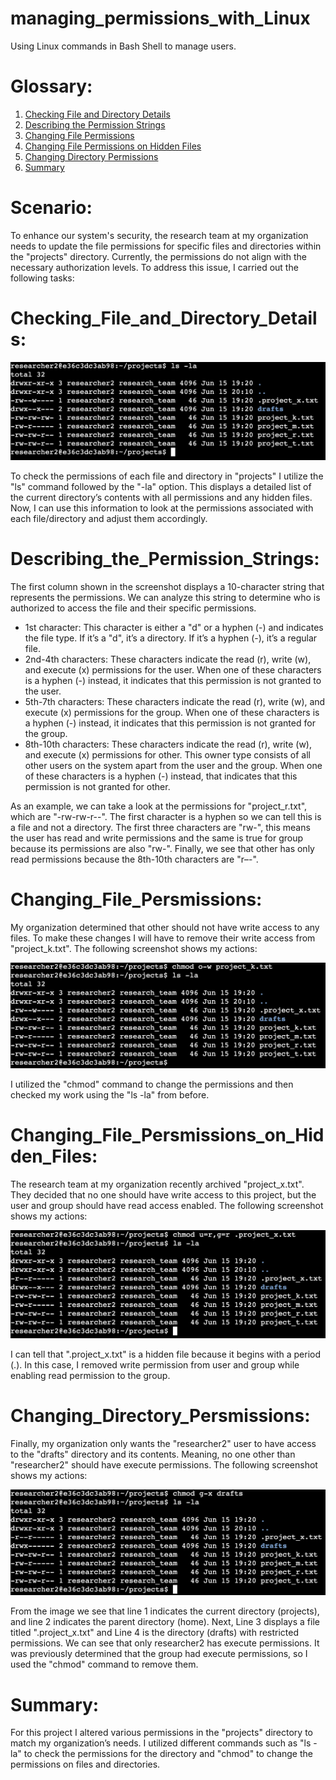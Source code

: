 # managing_permissions_with_Linux
Using Linux commands in Bash Shell to manage users.

# Glossary:
1. [Checking File and Directory Details](#checking_file_and_directory_details)
2. [Describing the Permission Strings](#describing_the_permission_strings)
3. [Changing File Permissions](#changing_file_permissions)
4. [Changing File Permissions on Hidden Files](#changing_file_permissions_on_hidden_files)
5. [Changing Directory Permissions](#changing_directory_permissions)
6. [Summary](#summary)

# Scenario:

To enhance our system's security, the research team at my organization needs to update the file permissions for specific files and directories within the "projects" directory. Currently, the permissions do not align with the necessary authorization levels. To address this issue, I carried out the following tasks:

# Checking_File_and_Directory_Details:

![Image](https://github.com/AxelVx1/managing_permissions_with_Linux/blob/main/Linux1.png?raw=true)

To check the permissions of each file and directory in "projects" I utilize the "ls" command followed by the "-la" option. This displays a detailed list of the current directory’s contents with all permissions and any hidden files. Now, I can use this information to look at the permissions associated with each file/directory and adjust them accordingly.

# Describing_the_Permission_Strings:

The first column shown in the screenshot displays a 10-character string that represents the permissions. We can analyze this string to determine who is authorized to access the file and their specific permissions.

 - 1st character: This character is either a "d" or a hyphen (-) and indicates the file type. If it’s a "d", it’s a directory. If it’s a hyphen (-), it’s a regular file.
 - 2nd-4th characters: These characters indicate the read (r), write (w), and execute (x) permissions for the user. When one of these characters is a hyphen (-) instead, it indicates that this permission is not granted to the user.
 - 5th-7th characters: These characters indicate the read (r), write (w), and execute (x) permissions for the group. When one of these characters is a hyphen (-) instead, it indicates that this permission is not granted for the group.
 - 8th-10th characters: These characters indicate the read (r), write (w), and execute (x) permissions for other. This owner type consists of all other users on the system apart from the user and the group. When one of these characters is a hyphen (-) instead, that indicates that this permission is not granted for other.

As an example, we can take a look at the permissions for "project_r.txt", which are "-rw-rw-r--". The first character is a hyphen so we can tell this is a file and not a directory. The first three characters are "rw-", this means the user has read and write permissions and the same is true for group because its permissions are also "rw-". Finally, we see that other has only read permissions because the 8th-10th characters are "r–-". 

# Changing_File_Persmissions:

My organization determined that other should not have write access to any files. To make these changes I will have to remove their write access from "project_k.txt". The following screenshot shows my actions:

![Image](https://github.com/AxelVx1/managing_permissions_with_Linux/blob/main/Linux2.png?raw=true)

I utilized the "chmod" command to change the permissions and then checked my work using the "ls -la" from before.

# Changing_File_Persmissions_on_Hidden_Files:

The research team at my organization recently archived "project_x.txt". They decided that no one should have write access to this project, but the user and group should have read access enabled. The following screenshot shows my actions:

![Image](https://github.com/AxelVx1/managing_permissions_with_Linux/blob/main/Linux3.png?raw=true)

I can tell that ".project_x.txt" is a hidden file because it begins with a period (.). In this case, I removed write permission from user and group while enabling read permission to the group. 

# Changing_Directory_Persmissions:

Finally, my organization only wants the "researcher2" user to have access to the "drafts" directory and its contents. Meaning, no one other than "researcher2" should have execute permissions. The following screenshot shows my actions:

![Image](https://github.com/AxelVx1/managing_permissions_with_Linux/blob/main/Linux4.png?raw=true)

From the image we see that line 1 indicates the current directory (projects), and line 2 indicates the parent directory (home). Next, Line 3 displays a file titled ".project_x.txt" and Line 4 is the directory (drafts) with restricted permissions. We can see that only researcher2 has execute permissions. It was previously determined that the group had execute permissions, so I used the "chmod" command to remove them.

# Summary:

For this project I altered various permissions in the "projects" directory to match my organization’s needs. I utilized different commands such as "ls -la" to check the permissions for the directory and "chmod" to change the permissions on files and directories.
